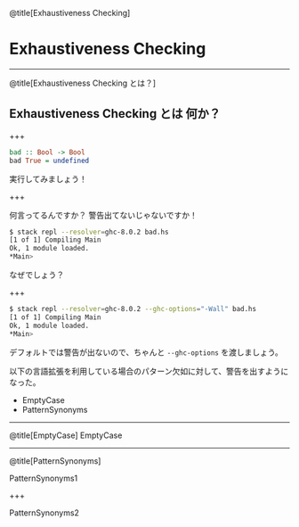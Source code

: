 @title[Exhaustiveness Checking]

# Exhaustiveness Checking

---

@title[Exhaustiveness Checking とは？]

## Exhaustiveness Checking とは 何か？

+++

```haskell
bad :: Bool -> Bool
bad True = undefined
```

実行してみましょう！

+++

何言ってるんですか？
警告出てないじゃないですか！

```bash
$ stack repl --resolver=ghc-8.0.2 bad.hs
[1 of 1] Compiling Main
Ok, 1 module loaded.
*Main>
```

なぜでしょう？

+++

```bash
$ stack repl --resolver=ghc-8.0.2 --ghc-options="-Wall" bad.hs
[1 of 1] Compiling Main
Ok, 1 module loaded.
*Main>
```

デフォルトでは警告が出ないので、ちゃんと `--ghc-options` を渡しましょう。



以下の言語拡張を利用している場合のパターン欠如に対して、警告を出すようになった。
- EmptyCase
- PatternSynonyms


---
@title[EmptyCase]
EmptyCase

---
@title[PatternSynonyms]

PatternSynonyms1

+++

PatternSynonyms2
